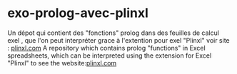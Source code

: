 # exo-prolog-avec-plinxl
Un dépot qui contient des "fonctions" prolog dans des feuilles de calcul exel , que l'on peut interpréter grace à l'extention pour exel "Plinxl" voir site : <a href="https://plinxl.com/">plinxl.com</a>
A repository which contains prolog "functions" in Excel spreadsheets, which can be interpreted using the extension for Excel "Plinxl" to see the website:<a href="https://plinxl.com/">plinxl.com</a>
